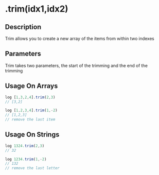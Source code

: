 # .trim(idx1,idx2)

## Description

Trim allows you to create a new array of the items from within two indexes

## Parameters

Trim takes two parameters, the start of the trimming and the end of the trimming

## Usage On Arrays

```javascript
log [1,3,2,4].trim(2,3)
// [3,2]

log [1,2,3,4].trim(1,-2)
// [1,2,3]
// remove the last item
```

## Usage On Strings

```javascript
log 1324.trim(2,3)
// 32

log 1234.trim(1,-2)
// 132
// remove the last letter
```
